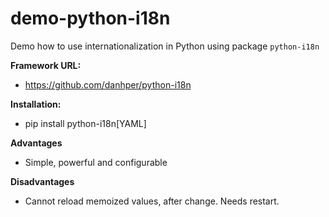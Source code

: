 # demo-python-i18n
Demo how to use internationalization in Python using package `python-i18n`

**Framework URL:**
* https://github.com/danhper/python-i18n

**Installation:**
* pip install python-i18n[YAML]

**Advantages**
* Simple, powerful and configurable

**Disadvantages**
* Cannot reload memoized values, after change. Needs restart.
